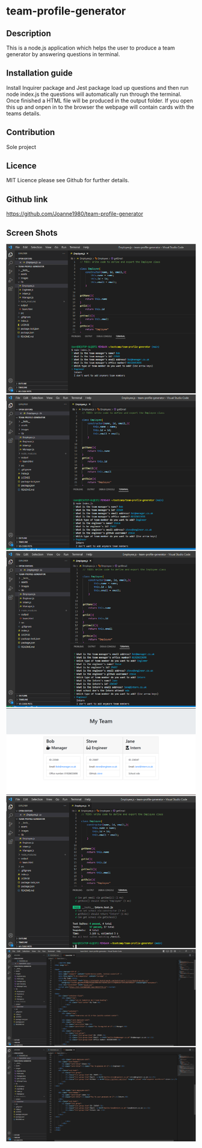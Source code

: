 # team-profile-generator

## Description
This is a node.js application which helps the user to produce a team generator by answering questions in terminal. 

## Installation guide
Install Inquirer package and Jest package load up questions and then run node index.js the questions will automatically run through the terminal. Once finished a HTML file will be produced in the output folder. If you open this up and onpen in to the browser the webpage will contain cards with the teams details.

## Contribution
Sole project

## Licence
MIT Licence please see Github for further details. 

## Github link
https://github.com/Joanne1980/team-profile-generator

## Screen Shots
![alt text](/images/manager.png?raw=true)
![alt text](/images/engineer.png?raw=true)
![alt text](/images/intern.png?raw=true)
![alt text](/images/webpage1.png?raw=true)
![alt text](/images/npm%20test.png?raw=true)
![alt text](/images/html%20screenshot.png?raw=true)
![alt text](/images/html%20screenshot2.png?raw=true)
